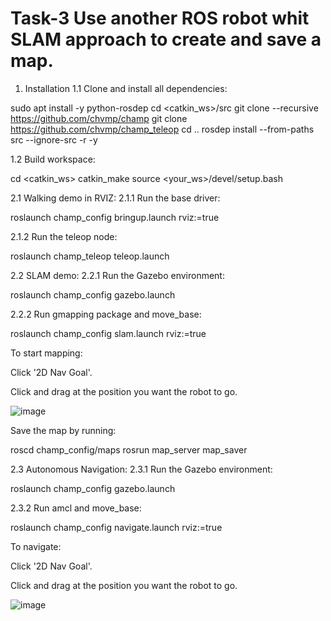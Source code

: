 # Task-3 Use another ROS robot whit SLAM approach to create and save a map.
1. Installation
1.1 Clone and install all dependencies:

sudo apt install -y python-rosdep
cd <catkin_ws>/src
git clone --recursive https://github.com/chvmp/champ
git clone https://github.com/chvmp/champ_teleop
cd ..
rosdep install --from-paths src --ignore-src -r -y


1.2 Build workspace:

cd <catkin_ws>
catkin_make
source <your_ws>/devel/setup.bash


2.1 Walking demo in RVIZ:
2.1.1 Run the base driver:

roslaunch champ_config bringup.launch rviz:=true

2.1.2 Run the teleop node:

roslaunch champ_teleop teleop.launch


2.2 SLAM demo:
2.2.1 Run the Gazebo environment:

roslaunch champ_config gazebo.launch 

2.2.2 Run gmapping package and move_base:

roslaunch champ_config slam.launch rviz:=true

To start mapping:

   Click '2D Nav Goal'.

   Click and drag at the position you want the robot to go.
    
    
![image](https://user-images.githubusercontent.com/85695324/124594933-0d3d8500-de69-11eb-9bca-ef05befa1980.png)


   Save the map by running:

   roscd champ_config/maps
   rosrun map_server map_saver

2.3 Autonomous Navigation:
2.3.1 Run the Gazebo environment:

roslaunch champ_config gazebo.launch 

2.3.2 Run amcl and move_base:

roslaunch champ_config navigate.launch rviz:=true

To navigate:

   Click '2D Nav Goal'.

   Click and drag at the position you want the robot to go.
   
   ![image](https://user-images.githubusercontent.com/85695324/124598035-db2e2200-de6c-11eb-8149-bb0d38c45710.png)

